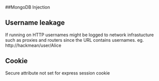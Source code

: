 ##MongoDB Injection

## Username leakage
If running on HTTP usernames might be logged to network infrastucture such as proxies and routers since the URL contains usernames. eg. http://hackmean/user/Alice

## Cookie
Secure attribute not set for express session cookie
